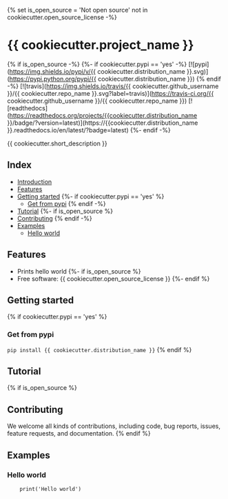{% set is_open_source = 'Not open source' not in cookiecutter.open_source_license -%}
# {{ cookiecutter.project_name }} #

{% if is_open_source -%}
{%- if cookiecutter.pypi == 'yes' -%}
[![pypi](https://img.shields.io/pypi/v/{{ cookiecutter.distribution_name }}.svg)](https://pypi.python.org/pypi/{{ cookiecutter.distribution_name }})
{% endif -%}
[![travis](https://img.shields.io/travis/{{ cookiecutter.github_username }}/{{ cookiecutter.repo_name }}.svg?label=travis)](https://travis-ci.org/{{ cookiecutter.github_username }}/{{ cookiecutter.repo_name }})
[![readthedocs](https://readthedocs.org/projects/{{cookiecutter.distribution_name }}/badge/?version=latest)](https://{{cookiecutter.distribution_name }}.readthedocs.io/en/latest/?badge=latest)
{%- endif -%}

{{ cookiecutter.short_description }}

## Index ##

* [Introduction](#introduction)
* [Features](#features)
* [Getting started](#getting-started)
{%- if cookiecutter.pypi == 'yes' %}
    * [Get from pypi](#get-from-pypi)
{% endif -%}
* [Tutorial](#tutorial)
{%- if is_open_source %}
* [Contributing](#contributing)
{% endif -%}
* [Examples](#examples)
    * [Hello world](#hello-word)

## Features ##

* Prints hello world
{%- if is_open_source %}
* Free software: {{ cookiecutter.open_source_license }}
{%- endif %}

## Getting started ##

{% if cookiecutter.pypi == 'yes' %}
### Get from pypi ###

```pip install {{ cookiecutter.distribution_name }}```
{% endif %}

## Tutorial ##

{% if is_open_source %}
## Contributing ##

We welcome all kinds of contributions, including code, bug reports, issues,
feature requests, and documentation.
{% endif %}

## Examples ##

### Hello world ###

```python3
    print('Hello world')
```
